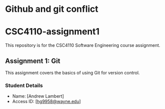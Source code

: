# Github and git conflict
# CSC4110-assignment1

This repository is for the CSC4110 Software Engineering course assignment.

## Assignment 1: Git

This assignment covers the basics of using Git for version control.

### Student Details

- Name: [Andrew Lambert]
- Access ID: [hg9958@wayne.edu]

